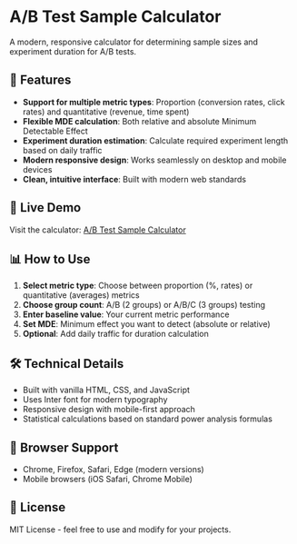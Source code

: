 # A/B Test Sample Calculator

A modern, responsive calculator for determining sample sizes and experiment duration for A/B tests.

## 🎯 Features

- **Support for multiple metric types**: Proportion (conversion rates, click rates) and quantitative (revenue, time spent)
- **Flexible MDE calculation**: Both relative and absolute Minimum Detectable Effect
- **Experiment duration estimation**: Calculate required experiment length based on daily traffic
- **Modern responsive design**: Works seamlessly on desktop and mobile devices
- **Clean, intuitive interface**: Built with modern web standards

## 🚀 Live Demo

Visit the calculator: [A/B Test Sample Calculator](https://choimingue.github.io/abtest-calculator/)

## 📊 How to Use

1. **Select metric type**: Choose between proportion (%, rates) or quantitative (averages) metrics
2. **Choose group count**: A/B (2 groups) or A/B/C (3 groups) testing
3. **Enter baseline value**: Your current metric performance
4. **Set MDE**: Minimum effect you want to detect (absolute or relative)
5. **Optional**: Add daily traffic for duration calculation

## 🛠️ Technical Details

- Built with vanilla HTML, CSS, and JavaScript
- Uses Inter font for modern typography
- Responsive design with mobile-first approach
- Statistical calculations based on standard power analysis formulas

## 📱 Browser Support

- Chrome, Firefox, Safari, Edge (modern versions)
- Mobile browsers (iOS Safari, Chrome Mobile)

## 📄 License

MIT License - feel free to use and modify for your projects. 